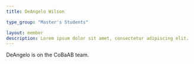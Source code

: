 ```yaml
---
title: DeAngelo Wilson

type_group: "Master's Students"

layout: member
description: Lorem ipsum dolor sit amet, consectetur adipiscing elit. 
---
```

DeAngelo is on the CoBaAB team.